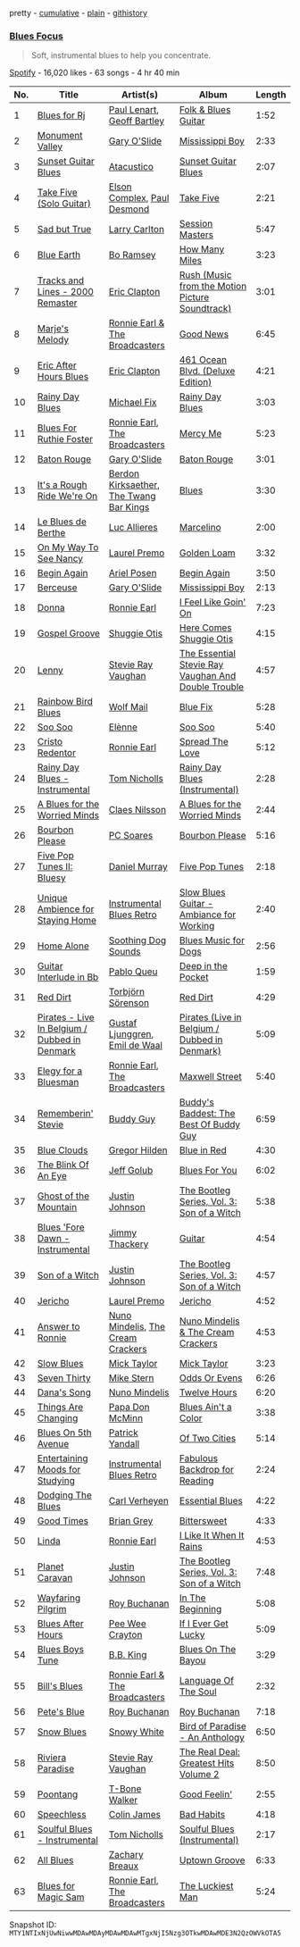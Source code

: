 pretty - [cumulative](/playlists/cumulative/37i9dQZF1DX9tJFUKjeDqu.md) - [plain](/playlists/plain/37i9dQZF1DX9tJFUKjeDqu) - [githistory](https://github.githistory.xyz/mackorone/spotify-playlist-archive/blob/main/playlists/plain/37i9dQZF1DX9tJFUKjeDqu)

### [Blues Focus](https://open.spotify.com/playlist/37i9dQZF1DX9tJFUKjeDqu)

> Soft, instrumental blues to help you concentrate.

[Spotify](https://open.spotify.com/user/spotify) - 16,020 likes - 63 songs - 4 hr 40 min

| No. | Title | Artist(s) | Album | Length |
|---|---|---|---|---|
| 1 | [Blues for Rj](https://open.spotify.com/track/4XSj02UDZIGVm0ZHHY9o4H) | [Paul Lenart](https://open.spotify.com/artist/5hNtEnm2mJ5CeXCLpxWHI0), [Geoff Bartley](https://open.spotify.com/artist/2B6pHv1CQAmCQBN7OrTlGB) | [Folk & Blues Guitar](https://open.spotify.com/album/5IdfA8A5wIiNFRG557NLs2) | 1:52 |
| 2 | [Monument Valley](https://open.spotify.com/track/4nAkPawzPeuy6V5h3ML8Ks) | [Gary O'Slide](https://open.spotify.com/artist/0KSKh0NdeYLJfZpHiayMcf) | [Mississippi Boy](https://open.spotify.com/album/1GkkGdsXQIhDAzxmJjyoA2) | 2:33 |
| 3 | [Sunset Guitar Blues](https://open.spotify.com/track/1VA18gUNRVnyrS53bAb6zg) | [Atacustico](https://open.spotify.com/artist/0rvubIwf5v5p5KqyCuVZmk) | [Sunset Guitar Blues](https://open.spotify.com/album/1vEnl3zi7CM0SLyVfaHxbC) | 2:07 |
| 4 | [Take Five \(Solo Guitar\)](https://open.spotify.com/track/1MRivhXSuW5lICmMxVuIES) | [Elson Complex](https://open.spotify.com/artist/1zy5PFSUkeOY7g6bM3vooX), [Paul Desmond](https://open.spotify.com/artist/68l2i6GeNtwQlhKS59u5bu) | [Take Five](https://open.spotify.com/album/00M7DsogdksAlx0Q745kV9) | 2:21 |
| 5 | [Sad but True](https://open.spotify.com/track/4naYwJluM8H8dNuwlCB0Qf) | [Larry Carlton](https://open.spotify.com/artist/7aRi9OzdA2ciputfuguaPK) | [Session Masters](https://open.spotify.com/album/6860zM9w6dmFEc8HVnV6Ih) | 5:47 |
| 6 | [Blue Earth](https://open.spotify.com/track/4JAIpmm35zsuwvJvqG2gD6) | [Bo Ramsey](https://open.spotify.com/artist/38qOf8V7eBUzxgFH9wTFYd) | [How Many Miles](https://open.spotify.com/album/4zILuFyP6jRsSMN5Nv25l0) | 3:23 |
| 7 | [Tracks and Lines \- 2000 Remaster](https://open.spotify.com/track/2E5QCoyvDTM7oLJpF6K2wc) | [Eric Clapton](https://open.spotify.com/artist/6PAt558ZEZl0DmdXlnjMgD) | [Rush \(Music from the Motion Picture Soundtrack\)](https://open.spotify.com/album/5uKWy85xmgOuRrWuXr98b2) | 3:01 |
| 8 | [Marje's Melody](https://open.spotify.com/track/3ZewawA5h2yP6RvhWlBdFq) | [Ronnie Earl & The Broadcasters](https://open.spotify.com/artist/66YrJYZbRNlji0MisS2D1I) | [Good News](https://open.spotify.com/album/00gjkhEHHnrATP8ORz4C2G) | 6:45 |
| 9 | [Eric After Hours Blues](https://open.spotify.com/track/6gHzcDHbcoGgvoGAtcTq94) | [Eric Clapton](https://open.spotify.com/artist/6PAt558ZEZl0DmdXlnjMgD) | [461 Ocean Blvd\. \(Deluxe Edition\)](https://open.spotify.com/album/408nODJ1r3nO7f3qWkCrCB) | 4:21 |
| 10 | [Rainy Day Blues](https://open.spotify.com/track/3s6ezi7niuEzr1xgqERNsj) | [Michael Fix](https://open.spotify.com/artist/2NPDDS5mWRp1JgtOj9iRci) | [Rainy Day Blues](https://open.spotify.com/album/01zVpYm27HjF8DCcCLDn34) | 3:03 |
| 11 | [Blues For Ruthie Foster](https://open.spotify.com/track/6DVDYuQPe6XIC21qDUKhzR) | [Ronnie Earl](https://open.spotify.com/artist/7xjcFAzlxdwPCfWi3VOuxU), [The Broadcasters](https://open.spotify.com/artist/2qFpRpyF3BTmEGS4V5sXpH) | [Mercy Me](https://open.spotify.com/album/1wSy1a6XpkddFp8R8yHeyj) | 5:23 |
| 12 | [Baton Rouge](https://open.spotify.com/track/45mOThZziA0POOBVqwELS4) | [Gary O'Slide](https://open.spotify.com/artist/0KSKh0NdeYLJfZpHiayMcf) | [Baton Rouge](https://open.spotify.com/album/4r1Fb5TSgtvWCazZDH5RJ5) | 3:01 |
| 13 | [It's a Rough Ride We're On](https://open.spotify.com/track/2RiU43I9nzxG1by7Q8Y5Zi) | [Berdon Kirksaether](https://open.spotify.com/artist/0wp3pipE3auQxIeHfFvH6o), [The Twang Bar Kings](https://open.spotify.com/artist/2gOxxvd4sVhmsEmu3GQVLo) | [Blues](https://open.spotify.com/album/16Tjd5ycFqkHDU6f78rKYk) | 3:30 |
| 14 | [Le Blues de Berthe](https://open.spotify.com/track/4zZ6FWlCPoKFsbC1147cPZ) | [Luc Allieres](https://open.spotify.com/artist/0LLXba8OeYOYa0e6u4439z) | [Marcelino](https://open.spotify.com/album/0GFbJOOm84hvz0svAuxyuu) | 2:00 |
| 15 | [On My Way To See Nancy](https://open.spotify.com/track/0Bm5XTEyBth8b04J6oEms6) | [Laurel Premo](https://open.spotify.com/artist/1xb97sU2gSPLt2TBtKQeVT) | [Golden Loam](https://open.spotify.com/album/0dPH6VQgPhfc0lLueu9m7V) | 3:32 |
| 16 | [Begin Again](https://open.spotify.com/track/1fGPWHGdhxb8UciPOgRgyU) | [Ariel Posen](https://open.spotify.com/artist/2eiy8nxhJQnnBYMMXR6u5y) | [Begin Again](https://open.spotify.com/album/0wCy9QkfGL19XEYnW4NU8k) | 3:50 |
| 17 | [Berceuse](https://open.spotify.com/track/0q3aPiWc44Virg0YgBv55A) | [Gary O'Slide](https://open.spotify.com/artist/0KSKh0NdeYLJfZpHiayMcf) | [Mississippi Boy](https://open.spotify.com/album/1GkkGdsXQIhDAzxmJjyoA2) | 2:13 |
| 18 | [Donna](https://open.spotify.com/track/2pypgWd8ZbLYwyMsPXPai1) | [Ronnie Earl](https://open.spotify.com/artist/7xjcFAzlxdwPCfWi3VOuxU) | [I Feel Like Goin' On](https://open.spotify.com/album/3U9o8VvSeoHjydNyvoJF9K) | 7:23 |
| 19 | [Gospel Groove](https://open.spotify.com/track/55mwnnVCq90cdzFro3UFGZ) | [Shuggie Otis](https://open.spotify.com/artist/4YHtIE7FI8ITfekzzN5Jpl) | [Here Comes Shuggie Otis](https://open.spotify.com/album/6mzeogguJ6lMUHWgBJzhcd) | 4:15 |
| 20 | [Lenny](https://open.spotify.com/track/1MIDCw2NTW3Dtn9c6ohSC8) | [Stevie Ray Vaughan](https://open.spotify.com/artist/5fsDcuclIe8ZiBD5P787K1) | [The Essential Stevie Ray Vaughan And Double Trouble](https://open.spotify.com/album/4dShhtGUjPunYS95jHOm3r) | 4:57 |
| 21 | [Rainbow Bird Blues](https://open.spotify.com/track/2pQzKjn9C68S4bnnXJMOl6) | [Wolf Mail](https://open.spotify.com/artist/2bN1TY9rrW2axotPjQzFV6) | [Blue Fix](https://open.spotify.com/album/2P6Fu4EqitlskRVpyosR16) | 5:28 |
| 22 | [Soo Soo](https://open.spotify.com/track/5Wb5ESjqKLXpUeraCpSTbG) | [Elènne](https://open.spotify.com/artist/5bv2uGb0NPkGoYRa5m82Wv) | [Soo Soo](https://open.spotify.com/album/6TtGR4JOedS2VTTimyH9bX) | 5:40 |
| 23 | [Cristo Redentor](https://open.spotify.com/track/0QZ1JgRuAK83hsqJ8vio04) | [Ronnie Earl](https://open.spotify.com/artist/7xjcFAzlxdwPCfWi3VOuxU) | [Spread The Love](https://open.spotify.com/album/4RFvY4SxDOjOhoOOrKu2Nz) | 5:12 |
| 24 | [Rainy Day Blues \- Instrumental](https://open.spotify.com/track/2wDMSutZ0eXoB1cQ0WE8f7) | [Tom Nicholls](https://open.spotify.com/artist/2YEluKwvonHGvzeLrCqtyi) | [Rainy Day Blues \(Instrumental\)](https://open.spotify.com/album/6I4k1yLhMfuJGl7j680IXi) | 2:28 |
| 25 | [A Blues for the Worried Minds](https://open.spotify.com/track/4epUUIQ8Uf89fzMP9hvjmg) | [Claes Nilsson](https://open.spotify.com/artist/3AdcSxxep8tZESjs9K3mZ9) | [A Blues for the Worried Minds](https://open.spotify.com/album/6j7tExly5611q8eH7ybAKf) | 2:44 |
| 26 | [Bourbon Please](https://open.spotify.com/track/3udysyynIpSz9II7pDJITA) | [PC Soares](https://open.spotify.com/artist/4kAqX4WBKDxCuyykSu0WMt) | [Bourbon Please](https://open.spotify.com/album/4O01Xv4ikVGTb45Lnhw5uR) | 5:16 |
| 27 | [Five Pop Tunes II: Bluesy](https://open.spotify.com/track/3pPOTu0HzLBnfNBvGDK86v) | [Daniel Murray](https://open.spotify.com/artist/0nK5viu6PiGYoeBiTTHTOk) | [Five Pop Tunes](https://open.spotify.com/album/3l0le9nsDpokAmAlWCfiex) | 2:18 |
| 28 | [Unique Ambience for Staying Home](https://open.spotify.com/track/0oHsRS3yY9FZ5eJHbwgvKw) | [Instrumental Blues Retro](https://open.spotify.com/artist/6ynE2UtjVmR7Ljqr8hBbq0) | [Slow Blues Guitar \- Ambiance for Working](https://open.spotify.com/album/6sUMKVFDCkCiX3oR34ii2j) | 2:40 |
| 29 | [Home Alone](https://open.spotify.com/track/1IWK7wCyYkUiTbY78KE0jr) | [Soothing Dog Sounds](https://open.spotify.com/artist/30tUXL7OQLtFE7DmKCKLCo) | [Blues Music for Dogs](https://open.spotify.com/album/42KEN0fc3AtktxdETSDlZa) | 2:56 |
| 30 | [Guitar Interlude in Bb](https://open.spotify.com/track/3KTfFNKOAHsFhuKNX90tbT) | [Pablo Queu](https://open.spotify.com/artist/6unlzVywR1plttUTcFVltU) | [Deep in the Pocket](https://open.spotify.com/album/2PXYPnt5dgNToCoASzy9ii) | 1:59 |
| 31 | [Red Dirt](https://open.spotify.com/track/3z1rYUvrX29vA2thDTTNBs) | [Torbjörn Sörenson](https://open.spotify.com/artist/6hy4IkbbvbRXoXREwZpw4i) | [Red Dirt](https://open.spotify.com/album/1wByxDUH6YkilEPLyvTt3G) | 4:29 |
| 32 | [Pirates \- Live In Belgium / Dubbed in Denmark](https://open.spotify.com/track/2AQJqe6b3mNyAp81ETFi1k) | [Gustaf Ljunggren](https://open.spotify.com/artist/448xgQqrgiEalhGErK14bs), [Emil de Waal](https://open.spotify.com/artist/7qlFXCufyt5bgI52L6v6xb) | [Pirates \(Live in Belgium / Dubbed in Denmark\)](https://open.spotify.com/album/6gzqbVNqUK54CzgOqymluE) | 5:09 |
| 33 | [Elegy for a Bluesman](https://open.spotify.com/track/6ezalWK2RCMwOoVPm6Yqj7) | [Ronnie Earl](https://open.spotify.com/artist/7xjcFAzlxdwPCfWi3VOuxU), [The Broadcasters](https://open.spotify.com/artist/2qFpRpyF3BTmEGS4V5sXpH) | [Maxwell Street](https://open.spotify.com/album/2YObpHVuuBJjCk9vaoZ9Nf) | 5:40 |
| 34 | [Rememberin' Stevie](https://open.spotify.com/track/2x6sAQFBhY5eqp0yqA0vBD) | [Buddy Guy](https://open.spotify.com/artist/2gCsNOpiBaMNh20jQ5prf0) | [Buddy's Baddest: The Best Of Buddy Guy](https://open.spotify.com/album/4dzFJPnPuJT2gjZNfkYkWO) | 6:59 |
| 35 | [Blue Clouds](https://open.spotify.com/track/44mG1PFJja5s8WUKHxVcQr) | [Gregor Hilden](https://open.spotify.com/artist/5z5KKPdDUQENyOcBuULpKC) | [Blue in Red](https://open.spotify.com/album/0AS15S5F73DD7Tc991CdXL) | 4:30 |
| 36 | [The Blink Of An Eye](https://open.spotify.com/track/2vJLBn78JRXewtqcUVvtm3) | [Jeff Golub](https://open.spotify.com/artist/12455ZzxS49FbAGWKeB9eB) | [Blues For You](https://open.spotify.com/album/6XIK9crFq9HgXowGwTK91I) | 6:02 |
| 37 | [Ghost of the Mountain](https://open.spotify.com/track/4cwQ5XhN8p6UkUUYj8hPp2) | [Justin Johnson](https://open.spotify.com/artist/151RUyDTIDJM8gXwGJbv7z) | [The Bootleg Series, Vol\. 3: Son of a Witch](https://open.spotify.com/album/6RT8HJmp4VKpA7WfTdJT67) | 5:38 |
| 38 | [Blues 'Fore Dawn \- Instrumental](https://open.spotify.com/track/3zVx7964ROy15h1lC7fhzD) | [Jimmy Thackery](https://open.spotify.com/artist/22I2nRL3Avazb5FfXhmyDQ) | [Guitar](https://open.spotify.com/album/1k1BDnn6ynbeFG5ts58NRI) | 4:54 |
| 39 | [Son of a Witch](https://open.spotify.com/track/7qvbVYCBCgPYUntoTcUUC2) | [Justin Johnson](https://open.spotify.com/artist/151RUyDTIDJM8gXwGJbv7z) | [The Bootleg Series, Vol\. 3: Son of a Witch](https://open.spotify.com/album/6RT8HJmp4VKpA7WfTdJT67) | 4:57 |
| 40 | [Jericho](https://open.spotify.com/track/5oNvZprFIEffLJv5jVa9h9) | [Laurel Premo](https://open.spotify.com/artist/1xb97sU2gSPLt2TBtKQeVT) | [Jericho](https://open.spotify.com/album/0Vq9bdUGdZUCW2i1rmnjfk) | 4:52 |
| 41 | [Answer to Ronnie](https://open.spotify.com/track/0FEO7enEiq1uVm27W2sjFT) | [Nuno Mindelis](https://open.spotify.com/artist/1bfB77eKjbV64L5M0gqWaP), [The Cream Crackers](https://open.spotify.com/artist/18GocfSfx9JWYMxv4Qh5py) | [Nuno Mindelis & The Cream Crackers](https://open.spotify.com/album/57HFDvunhtwCpfe8pkzUkN) | 4:53 |
| 42 | [Slow Blues](https://open.spotify.com/track/451DmtsIrqVod8SD5tpXcU) | [Mick Taylor](https://open.spotify.com/artist/4tkgLX1wdWoOu2lyeQNYAi) | [Mick Taylor](https://open.spotify.com/album/23c6z3f6XvBXKR4UqSnqne) | 3:23 |
| 43 | [Seven Thirty](https://open.spotify.com/track/1Zm60s0lcImDsXthozhDlr) | [Mike Stern](https://open.spotify.com/artist/3zX0EMvB00JzxnRi5EIICP) | [Odds Or Evens](https://open.spotify.com/album/5FisgSJmd2fDoCA1DZkP9I) | 6:26 |
| 44 | [Dana's Song](https://open.spotify.com/track/7izyXZtIw69OhbeDb2jkTu) | [Nuno Mindelis](https://open.spotify.com/artist/1bfB77eKjbV64L5M0gqWaP) | [Twelve Hours](https://open.spotify.com/album/5VWXunq9g3JCd2wo3ecpYL) | 6:20 |
| 45 | [Things Are Changing](https://open.spotify.com/track/7bNnYkFBVaGzgscgh4XAtX) | [Papa Don McMinn](https://open.spotify.com/artist/6JcG0JQqJTWl0lAa2wPy3L) | [Blues Ain't a Color](https://open.spotify.com/album/2zMqZ4gu3kmRZAY1l8XpxO) | 3:38 |
| 46 | [Blues On 5th Avenue](https://open.spotify.com/track/2AmEPE041ByXKpMuNGlfPf) | [Patrick Yandall](https://open.spotify.com/artist/4sdBlhjR2yhvidXrNrzimI) | [Of Two Cities](https://open.spotify.com/album/7iWSzyoy9SrCmIIRAY9s1w) | 5:14 |
| 47 | [Entertaining Moods for Studying](https://open.spotify.com/track/6R2i7JRkM7l4ez6J06TgEu) | [Instrumental Blues Retro](https://open.spotify.com/artist/6ynE2UtjVmR7Ljqr8hBbq0) | [Fabulous Backdrop for Reading](https://open.spotify.com/album/33VjsbAeDbX5naLPcOdU2P) | 2:24 |
| 48 | [Dodging The Blues](https://open.spotify.com/track/3I5wlSHXXMmVXTpPvN3wa5) | [Carl Verheyen](https://open.spotify.com/artist/3BpUUAvJhkvkpYI6nQ7OUf) | [Essential Blues](https://open.spotify.com/album/13I1hgOYUQTqPLpk0sGnO5) | 4:22 |
| 49 | [Good Times](https://open.spotify.com/track/4YLLXJnKBQmYVC0XXvR1XS) | [Brian Grey](https://open.spotify.com/artist/0anlv8wmuRThghL7Fw4xDS) | [Bittersweet](https://open.spotify.com/album/286Ej4KKpT8Fc02kMA1MBf) | 4:33 |
| 50 | [Linda](https://open.spotify.com/track/12psIyrsp6DXHqzkkweac1) | [Ronnie Earl](https://open.spotify.com/artist/7xjcFAzlxdwPCfWi3VOuxU) | [I Like It When It Rains](https://open.spotify.com/album/3ByQx4sjHeotnf7aOoKdGD) | 4:53 |
| 51 | [Planet Caravan](https://open.spotify.com/track/0CMXruCTkGen9gLpsTH8xH) | [Justin Johnson](https://open.spotify.com/artist/151RUyDTIDJM8gXwGJbv7z) | [The Bootleg Series, Vol\. 3: Son of a Witch](https://open.spotify.com/album/6RT8HJmp4VKpA7WfTdJT67) | 7:48 |
| 52 | [Wayfaring Pilgrim](https://open.spotify.com/track/6yJ6VtC0IQ4BC47Aj6MkZ3) | [Roy Buchanan](https://open.spotify.com/artist/0augulkuXFx1qPfb590w2C) | [In The Beginning](https://open.spotify.com/album/4s8yNqAy1MyFXtLp8HlWUM) | 5:08 |
| 53 | [Blues After Hours](https://open.spotify.com/track/56ENCoeGxJ9PWnAJpEktgs) | [Pee Wee Crayton](https://open.spotify.com/artist/3OPJZtUlpoL3kZloBGY1lA) | [If I Ever Get Lucky](https://open.spotify.com/album/5ypZMTcLSmNU8Bya5ZXaqK) | 5:09 |
| 54 | [Blues Boys Tune](https://open.spotify.com/track/63wEUQ8SN2S8nx2r21zTnl) | [B.B\. King](https://open.spotify.com/artist/5xLSa7l4IV1gsQfhAMvl0U) | [Blues On The Bayou](https://open.spotify.com/album/5niyTbKPj1WYWj8fVVLq0r) | 3:29 |
| 55 | [Bill's Blues](https://open.spotify.com/track/0pI9XMjwp3Y7IIvFCXpFcr) | [Ronnie Earl & The Broadcasters](https://open.spotify.com/artist/66YrJYZbRNlji0MisS2D1I) | [Language Of The Soul](https://open.spotify.com/album/4MJvRWtQK30Xs4vjJGlpAg) | 2:32 |
| 56 | [Pete's Blue](https://open.spotify.com/track/6u4NXJuuZDVQ8QXE8UJ45R) | [Roy Buchanan](https://open.spotify.com/artist/0augulkuXFx1qPfb590w2C) | [Roy Buchanan](https://open.spotify.com/album/6rwY78ocBwZYi3OhapYyfw) | 7:18 |
| 57 | [Snow Blues](https://open.spotify.com/track/58dBSRx65WKUew5bussurJ) | [Snowy White](https://open.spotify.com/artist/4DMlDJn7CPSSS0DuUf1vrH) | [Bird of Paradise \- An Anthology](https://open.spotify.com/album/661y6tO5MbvfHAYGPOPYmM) | 6:50 |
| 58 | [Riviera Paradise](https://open.spotify.com/track/2Pv7Vi2OY2ZTsrZlqZ8k8A) | [Stevie Ray Vaughan](https://open.spotify.com/artist/5fsDcuclIe8ZiBD5P787K1) | [The Real Deal: Greatest Hits Volume 2](https://open.spotify.com/album/2SYJxEVYF7yzxEf2Ncymi1) | 8:50 |
| 59 | [Poontang](https://open.spotify.com/track/7vNS5HDDcbf06EA4k6gqWe) | [T\-Bone Walker](https://open.spotify.com/artist/6nPKmEbQmR8jGZEm7ArOFX) | [Good Feelin'](https://open.spotify.com/album/4tRciHLk7U2JNVkcbbMrxA) | 2:55 |
| 60 | [Speechless](https://open.spotify.com/track/3gkflrRAj1MIe2HIYYkDRA) | [Colin James](https://open.spotify.com/artist/5OH6mZ9jAWB8UnC1447H1j) | [Bad Habits](https://open.spotify.com/album/5i3UxTh2U1lcAxpspXmxDG) | 4:18 |
| 61 | [Soulful Blues \- Instrumental](https://open.spotify.com/track/2d4HpgCWXuI6sCYhVfoZC1) | [Tom Nicholls](https://open.spotify.com/artist/2YEluKwvonHGvzeLrCqtyi) | [Soulful Blues \(Instrumental\)](https://open.spotify.com/album/1WyuB1JDD0bOR6Kyef9IKA) | 2:17 |
| 62 | [All Blues](https://open.spotify.com/track/6W5PADiws4J4jNZwr2loyH) | [Zachary Breaux](https://open.spotify.com/artist/2jYHSJBXjusgmYdrNeaRmg) | [Uptown Groove](https://open.spotify.com/album/1b49v9x3oQNtGv3NBI3Rjq) | 6:33 |
| 63 | [Blues for Magic Sam](https://open.spotify.com/track/2fZjnNYEvJO76sc6kqN24z) | [Ronnie Earl](https://open.spotify.com/artist/7xjcFAzlxdwPCfWi3VOuxU), [The Broadcasters](https://open.spotify.com/artist/2qFpRpyF3BTmEGS4V5sXpH) | [The Luckiest Man](https://open.spotify.com/album/5bj6EpqoaEgKeaEH6Qivnh) | 5:24 |

Snapshot ID: `MTY1NTIxNjUwNiwwMDAwMDAyMDAwMDAwMTgxNjI5Nzg3OTkwMDAwMDE3N2QzOWVkOTA5`
